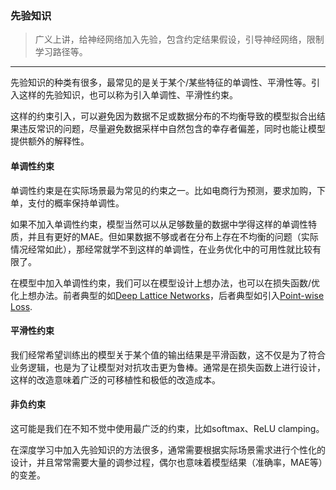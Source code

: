 ### 先验知识

> 广义上讲，给神经网络加入先验，包含约定结果假设，引导神经网络，限制学习路径等。

------

先验知识的种类有很多，最常见的是关于某个/某些特征的单调性、平滑性等。引入这样的先验知识，也可以称为引入单调性、平滑性约束。

这样的约束引入，可以避免因为数据不足或数据分布的不均衡导致的模型拟合出结果违反常识的问题，尽量避免数据采样中自然包含的幸存者偏差，同时也能让模型提供额外的解释性。

#### 单调性约束

单调性约束是在实际场景最为常见的约束之一。比如电商行为预测，要求加购，下单，支付的概率保持单调性。

如果不加入单调性约束，模型当然可以从足够数量的数据中学得这样的单调性特质，并且有更好的MAE。但如果数据不够或者在分布上存在不均衡的问题（实际情况经常如此），那经常就学不到这样的单调性，在业务优化中的可用性就比较有限了。

在模型中加入单调性约束，我们可以在模型设计上想办法，也可以在损失函数/优化上想办法。前者典型的如[Deep Lattice Networks](https://proceedings.neurips.cc/paper/2017/file/464d828b85b0bed98e80ade0a5c43b0f-Paper.pdf)，后者典型如引入[Point-wise Loss](https://arxiv.org/pdf/1909.10662.pdf).

#### 平滑性约束

我们经常希望训练出的模型关于某个值的输出结果是平滑函数，这不仅是为了符合业务逻辑，也是为了让模型对对抗攻击更为鲁棒。通常是在损失函数上进行设计，这样的改造意味着广泛的可移植性和极低的改造成本。

#### 非负约束

这可能是我们在不知不觉中使用最广泛的约束，比如softmax、ReLU clamping。

在深度学习中加入先验知识的方法很多，通常需要根据实际场景需求进行个性化的设计，并且常常需要大量的调参过程，偶尔也意味着模型结果（准确率，MAE等）的变差。